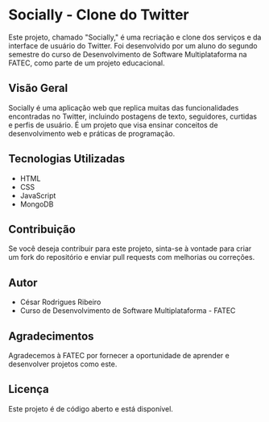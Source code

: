 # Socially - Clone do Twitter

Este projeto, chamado "Socially," é uma recriação e clone dos serviços e da interface de usuário do Twitter. Foi desenvolvido por um aluno do segundo semestre do curso de Desenvolvimento de Software Multiplataforma na FATEC, como parte de um projeto educacional.

## Visão Geral

Socially é uma aplicação web que replica muitas das funcionalidades encontradas no Twitter, incluindo postagens de texto, seguidores, curtidas e perfis de usuário. É um projeto que visa ensinar conceitos de desenvolvimento web e práticas de programação.

## Tecnologias Utilizadas

- HTML
- CSS
- JavaScript
- MongoDB

## Contribuição

Se você deseja contribuir para este projeto, sinta-se à vontade para criar um fork do repositório e enviar pull requests com melhorias ou correções.

## Autor

- César Rodrigues Ribeiro 
- Curso de Desenvolvimento de Software Multiplataforma - FATEC

## Agradecimentos

Agradecemos à FATEC por fornecer a oportunidade de aprender e desenvolver projetos como este.

## Licença

Este projeto é de código aberto e está disponível.


